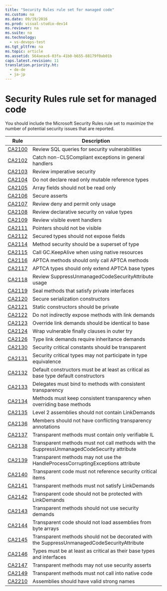 ```yaml
---
title: "Security Rules rule set for managed code"
ms.custom: na
ms.date: 09/19/2016
ms.prod: visual-studio-dev14
ms.reviewer: na
ms.suite: na
ms.technology: 
  - vs-devops-test
ms.tgt_pltfrm: na
ms.topic: article
ms.assetid: 564aeac6-03fa-41b0-b655-88179f0ab01b
caps.latest.revision: 11
translation.priority.ht: 
  - de-de
  - ja-jp
---
```

# Security Rules rule set for managed code
You should include the Microsoft Security Rules rule set to maximize the number of potential security issues that are reported.  
  
|Rule|Description|  
|----------|-----------------|  
|[CA2100](../vs140/CA2100--Review-SQL-queries-for-security-vulnerabilities.md)|Review SQL queries for security vulnerabilities|  
|[CA2102](../Topic/CA2102:%20Catch%20non-CLSCompliant%20exceptions%20in%20general%20handlers.md)|Catch non-CLSCompliant exceptions in general handlers|  
|[CA2103](../vs140/CA2103--Review-imperative-security.md)|Review imperative security|  
|[CA2104](../Topic/CA2104:%20Do%20not%20declare%20read%20only%20mutable%20reference%20types.md)|Do not declare read only mutable reference types|  
|[CA2105](../Topic/CA2105:%20Array%20fields%20should%20not%20be%20read%20only.md)|Array fields should not be read only|  
|[CA2106](../vs140/CA2106--Secure-asserts.md)|Secure asserts|  
|[CA2107](../vs140/CA2107--Review-deny-and-permit-only-usage.md)|Review deny and permit only usage|  
|[CA2108](../vs140/CA2108--Review-declarative-security-on-value-types.md)|Review declarative security on value types|  
|[CA2109](../Topic/CA2109:%20Review%20visible%20event%20handlers.md)|Review visible event handlers|  
|[CA2111](../Topic/CA2111:%20Pointers%20should%20not%20be%20visible.md)|Pointers should not be visible|  
|[CA2112](../vs140/CA2112--Secured-types-should-not-expose-fields.md)|Secured types should not expose fields|  
|[CA2114](../vs140/CA2114--Method-security-should-be-a-superset-of-type.md)|Method security should be a superset of type|  
|[CA2115](../Topic/CA2115:%20Call%20GC.KeepAlive%20when%20using%20native%20resources.md)|Call GC.KeepAlive when using native resources|  
|[CA2116](../vs140/CA2116--APTCA-methods-should-only-call-APTCA-methods.md)|APTCA methods should only call APTCA methods|  
|[CA2117](../Topic/CA2117:%20APTCA%20types%20should%20only%20extend%20APTCA%20base%20types.md)|APTCA types should only extend APTCA base types|  
|[CA2118](../vs140/CA2118--Review-SuppressUnmanagedCodeSecurityAttribute-usage.md)|Review SuppressUnmanagedCodeSecurityAttribute usage|  
|[CA2119](../vs140/CA2119--Seal-methods-that-satisfy-private-interfaces.md)|Seal methods that satisfy private interfaces|  
|[CA2120](../Topic/CA2120:%20Secure%20serialization%20constructors.md)|Secure serialization constructors|  
|[CA2121](../vs140/CA2121--Static-constructors-should-be-private.md)|Static constructors should be private|  
|[CA2122](../vs140/CA2122--Do-not-indirectly-expose-methods-with-link-demands.md)|Do not indirectly expose methods with link demands|  
|[CA2123](../vs140/CA2123--Override-link-demands-should-be-identical-to-base.md)|Override link demands should be identical to base|  
|[CA2124](../vs140/CA2124--Wrap-vulnerable-finally-clauses-in-outer-try.md)|Wrap vulnerable finally clauses in outer try|  
|[CA2126](../vs140/CA2126--Type-link-demands-require-inheritance-demands.md)|Type link demands require inheritance demands|  
|[CA2130](../Topic/CA2130:%20Security%20critical%20constants%20should%20be%20transparent.md)|Security critical constants should be transparent|  
|[CA2131](../vs140/CA2131--Security-critical-types-may-not-participate-in-type-equivalence.md)|Security critical types may not participate in type equivalence|  
|[CA2132](../Topic/CA2132:%20Default%20constructors%20must%20be%20at%20least%20as%20critical%20as%20base%20type%20default%20constructors.md)|Default constructors must be at least as critical as base type default constructors|  
|[CA2133](../vs140/CA2133--Delegates-must-bind-to-methods-with-consistent-transparency.md)|Delegates must bind to methods with consistent transparency|  
|[CA2134](../vs140/CA2134--Methods-must-keep-consistent-transparency-when-overriding-base-methods.md)|Methods must keep consistent transparency when overriding base methods|  
|[CA2135](../vs140/CA2135--Level-2-assemblies-should-not-contain-LinkDemands.md)|Level 2 assemblies should not contain LinkDemands|  
|[CA2136](../vs140/CA2136--Members-should-not-have-conflicting-transparency-annotations.md)|Members should not have conflicting transparency annotations|  
|[CA2137](../Topic/CA2137:%20Transparent%20methods%20must%20contain%20only%20verifiable%20IL.md)|Transparent methods must contain only verifiable IL|  
|[CA2138](../Topic/CA2138:%20Transparent%20methods%20must%20not%20call%20methods%20with%20the%20SuppressUnmanagedCodeSecurity%20attribute.md)|Transparent methods must not call methods with the SuppressUnmanagedCodeSecurity attribute|  
|[CA2139](../vs140/CA2139--Transparent-methods-may-not-use-the-HandleProcessCorruptingExceptions-attribute.md)|Transparent methods may not use the HandleProcessCorruptingExceptions attribute|  
|[CA2140](../vs140/CA2140--Transparent-code-must-not-reference-security-critical-items.md)|Transparent code must not reference security critical items|  
|[CA2141](../Topic/CA2141:Transparent%20methods%20must%20not%20satisfy%20LinkDemands.md)|Transparent methods must not satisfy LinkDemands|  
|[CA2142](../vs140/CA2142--Transparent-code-should-not-be-protected-with-LinkDemands.md)|Transparent code should not be protected with LinkDemands|  
|[CA2143](../vs140/CA2143--Transparent-methods-should-not-use-security-demands.md)|Transparent methods should not use security demands|  
|[CA2144](../Topic/CA2144:%20Transparent%20code%20should%20not%20load%20assemblies%20from%20byte%20arrays.md)|Transparent code should not load assemblies from byte arrays|  
|[CA2145](../vs140/CA2145--Transparent-methods-should-not-be-decorated-with-the-SuppressUnmanagedCodeSecurityAttribute.md)|Transparent methods should not be decorated with the SuppressUnmanagedCodeSecurityAttribute|  
|[CA2146](../Topic/CA2146:%20Types%20must%20be%20at%20least%20as%20critical%20as%20their%20base%20types%20and%20interfaces.md)|Types must be at least as critical as their base types and interfaces|  
|[CA2147](../vs140/CA2147--Transparent-methods-may-not-use-security-asserts.md)|Transparent methods may not use security asserts|  
|[CA2149](../Topic/CA2149:%20Transparent%20methods%20must%20not%20call%20into%20native%20code.md)|Transparent methods must not call into native code|  
|[CA2210](../Topic/CA2210:%20Assemblies%20should%20have%20valid%20strong%20names.md)|Assemblies should have valid strong names|